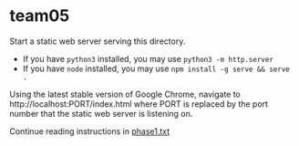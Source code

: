 # team05

Start a static web server serving this directory.

* If you have `python3` installed, you may use `python3 -m http.server`
* If you have `node` installed, you may use `npm install -g serve && serve .`

Using the latest stable version of Google Chrome, navigate to http://localhost:PORT/index.html where
PORT is replaced by the port number that the static web server is listening on.

Continue reading instructions in [phase1.txt](./phase1.txt)
